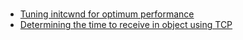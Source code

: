 # 

* [Tuning initcwnd for optimum performance](https://www.cdnplanet.com/blog/tune-tcp-initcwnd-for-optimum-performance/)
* [Determining the time to receive in object using TCP](https://stackoverflow.com/questions/27027243/determining-the-time-to-receive-in-object-using-tcp)

